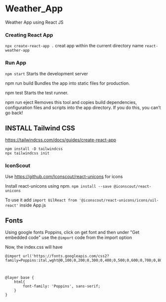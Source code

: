 # Weather_App

Weather App using React JS

### Creating React App

`npx create-react-app .` creat app within the current directory name `react-weather-app`

### Run App

`npm start` Starts the development server

npm run build
Bundles the app into static files for production.

npm test
Starts the test runner.

npm run eject
Removes this tool and copies build dependencies, configuration files
and scripts into the app directory. If you do this, you can’t go back!

## INSTALL Tailwind CSS

https://tailwindcss.com/docs/guides/create-react-app

```
npm install -D tailwindcss
npx tailwindcss init
```

### IconScout

Use https://github.com/Iconscout/react-unicons for icons

Install react-unicons using npm.
`npm install --save @iconscout/react-unicons`

To use it add `import UilReact from '@iconscout/react-unicons/icons/uil-react'` inside App.js

## Fonts

Using google fonts Poppins, click on get font and then under "Get embedded code" use the `@import` code from the import option

Now, the index.css will have

```
@import url('https://fonts.googleapis.com/css2?family=Poppins:ital,wght@0,100;0,200;0,300;0,400;0,500;0,600;0,700;0,800;0,900;1,100;1,200;1,300;1,400;1,500;1,600;1,700;1,800;1,900&display=swap');



@layer base {
    html{
        font-family: 'Poppins', sans-serif;
    }
}
```
